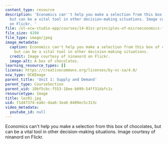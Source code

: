 ```yaml
---
content_type: resource
description: 'Economics can''t help you make a selection from this box of chocolates,
  but can be a vital tool in other decision-making situations. Image courtesy of ninanord
  on Flickr. '
file: /ol-ocw-studio-app/courses/14-01sc-principles-of-microeconomics-fall-2011/f1d47374ea0cdaa63ea68409ec5c313c_lec01.jpg
file_size: 4194
file_type: image/jpeg
image_metadata:
  caption: Economics can't help you make a selection from this box of chocolates,
    but can be a vital tool in other decision-making situations.
  credit: Image courtesy of ninanord on Flickr.
  image-alt: A box of chocolates.
learning_resource_types: []
license: https://creativecommons.org/licenses/by-nc-sa/4.0/
ocw_type: OCWImage
parent_title: 'Unit 1: Supply and Demand'
parent_type: CourseSection
parent_uid: 10bf5cbc-f553-18ee-b099-54ff31dafc1c
resourcetype: Image
title: lec01.jpg
uid: f1d47374-ea0c-daa6-3ea6-8409ec5c313c
video_metadata:
  youtube_id: null
---
```

Economics can't help you make a selection from this box of chocolates, but can be a vital tool in other decision-making situations. Image courtesy of ninanord on Flickr. 